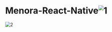 # Menora-React-Native![1](https://user-images.githubusercontent.com/60236795/170877608-d32c672f-4b71-4edb-8f65-7399893484ba.png)
![2](https://user-images.githubusercontent.com/60236795/170877612-1465cbc0-dde9-49ef-877a-1b93a4671f16.png)
